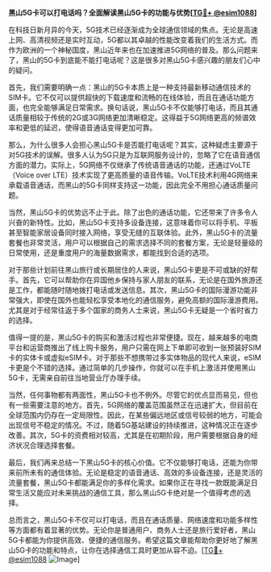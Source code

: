 **黑山5G卡可以打电话吗？全面解读黑山5G卡的功能与优势[[TG💪+ @esim1088](https://t.me/s/esim1088)]**

在科技日新月异的今天，5G技术已经逐渐成为全球通信领域的焦点。无论是高速上网、高清视频还是实时互动，5G都以其卓越的性能改变着我们的生活方式。而作为欧洲的一个神秘国度，黑山近年来也在加速推进5G网络的普及。那么问题来了，黑山的5G卡到底能不能打电话呢？这是很多对黑山5G卡感兴趣的朋友们心中的疑问。

首先，我们需要明确一点：黑山的5G卡本质上是一种支持最新移动通信技术的SIM卡。它不仅可以提供超快的下载速度和流畅的在线体验，而且在通话功能方面，也完全能够满足日常需求。换句话说，黑山5G卡不仅能够打电话，而且其通话质量相较于传统的2G或3G网络更加清晰稳定。这得益于5G网络更高的频谱效率和更低的延迟，使得语音通话变得更加可靠。

那么，为什么很多人会担心黑山5G卡是否能打电话呢？其实，这种疑虑主要源于对5G技术的误解。很多人认为5G只是为互联网服务设计的，忽略了它在语音通信方面的潜力。实际上，5G网络不仅继承了传统语音通话的功能，还通过VoLTE（Voice over LTE）技术实现了更高质量的语音传输。VoLTE技术利用4G网络来承载语音通话，而黑山的5G卡同样支持这一功能，因此完全不用担心通话质量问题。

当然，黑山5G卡的优势远不止于此。除了出色的通话功能，它还带来了许多令人兴奋的新特性。比如，黑山5G卡支持多设备连接，这意味着你可以将手机、平板甚至智能家居设备同时接入网络，享受无缝的互联体验。此外，黑山5G卡的流量套餐也非常灵活，用户可以根据自己的需求选择不同的套餐方案，无论是轻量级的日常使用，还是重度用户的海量数据需求，都能找到合适的选项。

对于那些计划前往黑山旅行或长期居住的人来说，黑山5G卡更是不可或缺的好帮手。首先，它可以帮助你在异国他乡保持与家人朋友的联系，无论是在国外旅游还是工作，都能随时随地拨打电话或发送信息。其次，黑山5G卡的国际漫游功能非常强大，即使在国外也能轻松享受本地化的通信服务，避免高额的国际漫游费用。尤其是对于经常往返于多个国家的商务人士来说，黑山5G卡无疑是一个省时省力的选择。

值得一提的是，黑山5G卡的购买和激活过程也非常便捷。现在，越来越多的电商平台和运营商推出了线上购卡服务，用户只需在网上下单即可收到一张预装好SIM卡的实体卡或虚拟eSIM卡。对于那些不想携带过多实体物品的现代人来说，eSIM卡更是个不错的选择。通过简单的几步操作，你就可以在手机上激活并使用黑山5G卡，无需亲自前往当地营业厅办理手续。

当然，任何事物都有两面性，黑山5G卡也不例外。尽管它的优点显而易见，但也有一些需要注意的地方。首先，5G网络的覆盖范围虽然正在迅速扩大，但目前在全球范围内仍存在一定局限性。因此，在某些偏远地区或信号较弱的地方，可能会出现信号不稳定的情况。不过，随着5G基站建设的持续推进，这种情况正在逐步改善。其次，5G卡的资费相对较高，尤其是在初期阶段，用户需要根据自身的经济状况合理选择套餐。

最后，我们再来总结一下黑山5G卡的核心价值。它不仅能够打电话，还能为你带来前所未有的通信体验。无论是稳定的语音通话、高效的多设备连接，还是灵活的流量套餐，黑山5G卡都能满足你的多样化需求。如果你正在寻找一款既能满足日常生活又能应对未来挑战的通信工具，那么黑山5G卡绝对是一个值得考虑的选择。

总而言之，黑山5G卡不仅可以打电话，而且在通话质量、网络速度和功能多样性等方面都有着显著的优势。无论你是普通用户、商务人士还是旅行爱好者，黑山5G卡都能为你提供高效、便捷的通信服务。希望这篇文章能帮助你更好地了解黑山5G卡的功能和特点，让你在选择通信工具时更加从容不迫。[[TG💪+ @esim1088](https://t.me/s/esim1088) ![Image](https://i.postimg.cc/4NQfJmqS/Snipaste-2025-05-13-00-14-12.png)]